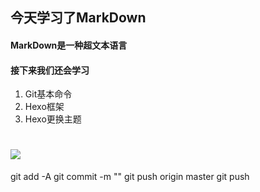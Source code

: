 ## 今天学习了MarkDown
#### MarkDown是一种超文本语言
#### 接下来我们还会学习
1. Git基本命令
1. Hexo框架
1. Hexo更换主题
# ![](https://qgt-style.oss-cn-hangzhou.aliyuncs.com/newcoursep4/g1/g1-2-2/tenor.gif)

git add -A 
git commit -m ""
git push origin master
git push